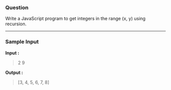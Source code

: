 ### Question
 Write a JavaScript program to get integers in the range (x, y) using recursion.

 ---

### Sample Input

**Input :**
> 2 9

**Output :**
> [3, 4, 5, 6, 7, 8]